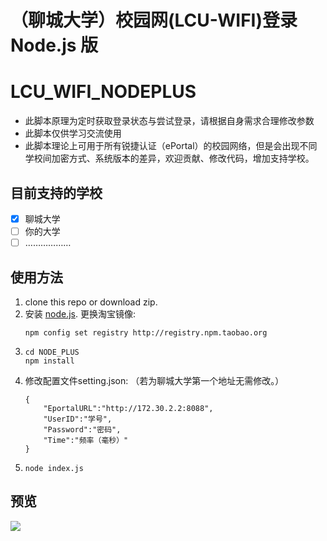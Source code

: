 
# （聊城大学）校园网(LCU-WIFI)登录 Node.js 版
# LCU_WIFI_NODEPLUS
- 此脚本原理为定时获取登录状态与尝试登录，请根据自身需求合理修改参数
- 此脚本仅供学习交流使用
- 此脚本理论上可用于所有锐捷认证（ePortal）的校园网络，但是会出现不同学校间加密方式、系统版本的差异，欢迎贡献、修改代码，增加支持学校。

## 目前支持的学校

  - [x] 聊城大学 
  - [ ] 你的大学
  - [ ] ……………… 

## 使用方法
1. clone this repo or download zip.
2. 安装 [node.js](https://www.cnblogs.com/aizai846/p/11441693.html).
   更换淘宝镜像:
   ```
   npm config set registry http://registry.npm.taobao.org
   ```
3. ```
   cd NODE_PLUS
   npm install
   ```
4. 修改配置文件setting.json:
   （若为聊城大学第一个地址无需修改。）
   ```
   {
       "EportalURL":"http://172.30.2.2:8088",
       "UserID":"学号",
       "Password":"密码",
       "Time":"频率（毫秒）"
   }
   ```
5. `node index.js`


## 预览
  ![](preview.png)
